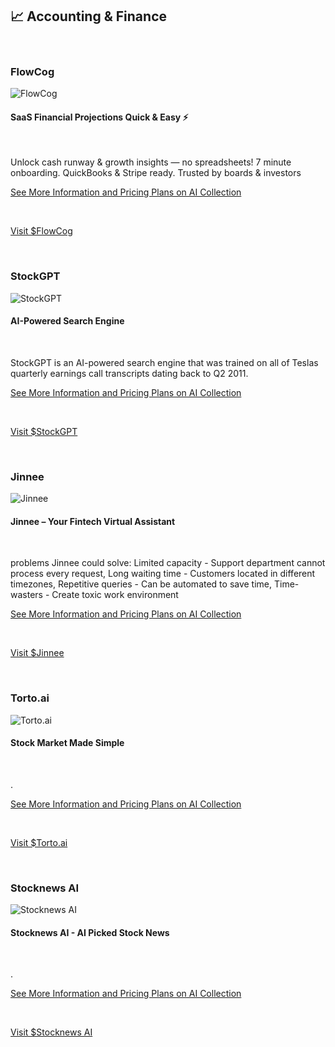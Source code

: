 ## 📈 Accounting & Finance

<br />

### FlowCog
<img align="left" src="https://aicollection.twic.pics/screenshots/screenshot-flowcog.webp?twic=v1/resize=240" alt="FlowCog">

<br />

#### SaaS Financial Projections Quick & Easy ⚡

<br />

Unlock cash runway & growth insights — no spreadsheets! 7 minute onboarding. QuickBooks & Stripe ready. Trusted by boards & investors

[See More Information and Pricing Plans on AI Collection](https://www.thataicollection.com/en/application/flowcog)

<br />

[Visit $FlowCog](https://www.thataicollection.com/redirect/flowcog)

<br />

### StockGPT
<img align="left" src="https://aicollection.twic.pics/screenshots/screenshot-stockgpt.webp?twic=v1/resize=240" alt="StockGPT">

<br />

#### AI-Powered Search Engine

<br />

StockGPT is an AI-powered search engine that was trained on all of Teslas quarterly earnings call transcripts dating back to Q2 2011.

[See More Information and Pricing Plans on AI Collection](https://www.thataicollection.com/en/application/stockgpt)

<br />

[Visit $StockGPT](https://www.thataicollection.com/redirect/stockgpt)

<br />

### Jinnee
<img align="left" src="https://aicollection.twic.pics/screenshots/screenshot-jinnee.webp?twic=v1/resize=240" alt="Jinnee">

<br />

#### Jinnee – Your Fintech Virtual Assistant

<br />

problems Jinnee could solve: Limited capacity - Support department cannot process every request, Long waiting time - Customers located in different timezones, Repetitive queries - Can be automated to save time, Time-wasters - Create toxic work environment

[See More Information and Pricing Plans on AI Collection](https://www.thataicollection.com/en/application/jinnee)

<br />

[Visit $Jinnee](https://www.thataicollection.com/redirect/jinnee)

<br />

### Torto.ai
<img align="left" src="https://aicollection.twic.pics/screenshots/screenshot-torto.ai.webp?twic=v1/resize=240" alt="Torto.ai">

<br />

#### Stock Market Made Simple

<br />

.

[See More Information and Pricing Plans on AI Collection](https://www.thataicollection.com/en/application/torto.ai)

<br />

[Visit $Torto.ai](https://www.thataicollection.com/redirect/torto.ai)

<br />

### Stocknews AI
<img align="left" src="https://aicollection.twic.pics/screenshots/screenshot-stocknews-ai.webp?twic=v1/resize=240" alt="Stocknews AI">

<br />

#### Stocknews AI - AI Picked Stock News

<br />

.

[See More Information and Pricing Plans on AI Collection](https://www.thataicollection.com/en/application/stocknews-ai)

<br />

[Visit $Stocknews AI](https://www.thataicollection.com/redirect/stocknews-ai)

<br />

